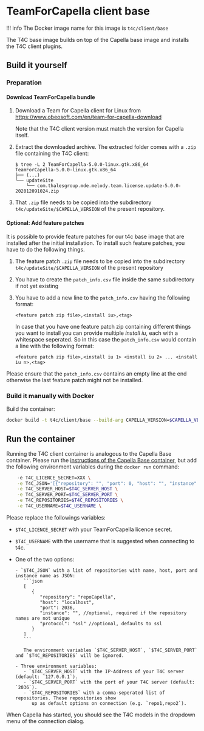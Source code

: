 <!--
 ~ SPDX-FileCopyrightText: Copyright DB InfraGO AG and contributors
 ~ SPDX-License-Identifier: Apache-2.0
 -->

# TeamForCapella client base

<!-- prettier-ignore -->
!!! info
    The Docker image name for this image is `t4c/client/base`

The T4C base image builds on top of the Capella base image and installs the T4C
client plugins.

## Build it yourself

### Preparation

#### Download TeamForCapella bundle

<!-- prettier-ignore -->
1. Download a Team for Capella client for Linux from
   <https://www.obeosoft.com/en/team-for-capella-download>

    Note that the T4C client version must match the version for Capella itself.

1. Extract the downloaded archive. The extracted folder comes with a `.zip` file
   containing the T4C client:

    ```text
    $ tree -L 2 TeamForCapella-5.0.0-linux.gtk.x86_64
    TeamForCapella-5.0.0-linux.gtk.x86_64
    ├── (...)
    └── updateSite
        └── com.thalesgroup.mde.melody.team.license.update-5.0.0-202012091024.zip
    ```

1. That `.zip` file needs to be copied into the subdirectory `t4c/updateSite/$CAPELLA_VERSION`
   of the present repository.

#### Optional: Add feature patches

It is possible to provide feature patches for our t4c base image that are
installed after the initial installation. To install such feature patches, you
have to do the following things.

1. The feature patch `.zip` file needs to be copied into the subdirectory
   `t4c/updateSite/$CAPELLA_VERSION` of the present repository
1. You have to create the `patch_info.csv` file inside the same subdirectory if
   not yet existing
1. You have to add a new line to the `patch_info.csv` having the following
   format:

   ```csv
   <feature patch zip file>,<install iu>,<tag>
   ```

   In case that you have one feature patch zip containing different things you
   want to install you can provide multiple _install iu_, each with a
   whitespace seperated. So in this case the `patch_info.csv` would contain a
   line with the following format:

   ```csv
   <feature patch zip file>,<install iu 1> <install iu 2> ... <install iu n>,<tag>
   ```

Please ensure that the `patch_info.csv` contains an empty line at the end
otherwise the last feature patch might not be installed.

### Build it manually with Docker

Build the container:

```zsh
docker build -t t4c/client/base --build-arg CAPELLA_VERSION=$CAPELLA_VERSION t4c
```

## Run the container

Running the T4C client container is analogous to the Capella Base container.
Please run the
[instructions of the Capella Base container](../base.md#run-the-container), but
add the following environment variables during the `docker run` command:

```zsh
    -e T4C_LICENCE_SECRET=XXX \
    -e T4C_JSON='[{"repository": "", "port": 0, "host": "", "instance": "", "protocol": "ssl"}]' \
    -e T4C_SERVER_HOST=$T4C_SERVER_HOST \
    -e T4C_SERVER_PORT=$T4C_SERVER_PORT \
    -e T4C_REPOSITORIES=$T4C_REPOSITORIES \
    -e T4C_USERNAME=$T4C_USERNAME \
```

Please replace the followings variables:

- `$T4C_LICENCE_SECRET` with your TeamForCapella licence secret.
- `$T4C_USERNAME` with the username that is suggested when connecting to t4c.
- One of the two options:

      - `$T4C_JSON` with a list of repositories with name, host, port and instance name as JSON:
         ```json
         [
            {
               "repository": "repoCapella",
               "host": "localhost",
               "port": 2036,
               "instance": "", //optional, required if the repository names are not unique
               "protocol": "ssl" //optional, defaults to ssl
            }
         ]
         ```

         The environment variables `$T4C_SERVER_HOST`, `$T4C_SERVER_PORT` and `$T4C_REPOSITORIES` will be ignored.

      - Three environment variables:
         - `$T4C_SERVER_HOST` with the IP-Address of your T4C server (default: `127.0.0.1`).
         - `$T4C_SERVER_PORT` with the port of your T4C server (default: `2036`).
         - `$T4C_REPOSITORIES` with a comma-seperated list of repositories. These repositories show
            up as default options on connection (e.g. `repo1,repo2`).

When Capella has started, you should see the T4C models in the dropdown menu of
the connection dialog.
